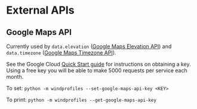 # External APIs
## Google Maps API
Currently used by `data.elevation` ([Google Maps Elevation API](https://developers.google.com/maps/documentation/elevation)) and `data.timezone` ([Google Maps Timezone API](https://developers.google.com/maps/documentation/timezone/)).

See the Google Cloud [Quick Start guide](console.cloud.google.com/google/maps-apis/start?) for instructions on obtaining a key. Using a free key you will be able to make 5000 requests per service each month.

To set: `python -m windprofiles --set-google-maps-api-key <KEY>`

To print: `python -m windprofiles --get-google-maps-api-key`
